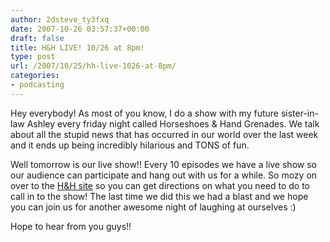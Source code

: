 ```yaml
---
author: 2dsteve_ty3fxq
date: 2007-10-26 03:57:37+00:00
draft: false
title: H&H LIVE! 10/26 at 8pm!
type: post
url: /2007/10/25/hh-live-1026-at-8pm/
categories:
- podcasting
---
```


Hey everybody! As most of you know, I do a show with my future sister-in-law Ashley every friday night called Horseshoes & Hand Grenades. We talk about all the stupid news that has occurred in our world over the last week and it ends up being incredibly hilarious and TONS of fun.

Well tomorrow is our live show!! Every 10 episodes we have a live show so our audience can participate and hang out with us for a while. So mozy on over to the [H&H site](http://www.horseshoes-handgrenades.com) so you can get directions on what you need to do to call in to the show! The last time we did this we had a blast and we hope you can join us for another awesome night of laughing at ourselves :)

Hope to hear from you guys!!
